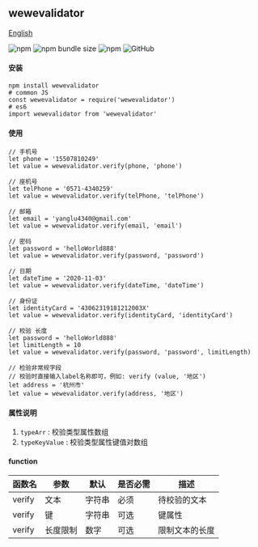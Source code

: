 ## wewevalidator

[English](./README.md 'English')

![npm](https://img.shields.io/npm/v/wewevalidator) ![npm bundle size](https://img.shields.io/bundlephobia/min/wewevalidator) ![npm](https://img.shields.io/npm/dt/wewevalidator) ![GitHub](https://img.shields.io/github/license/ougege/npm_package)

#### 安装
```SHELL
npm install wewevalidator
# common JS
const wewevalidator = require('wewevalidator')
# es6
import wewevalidator from 'wewevalidator'
```

#### 使用
```JS
// 手机号
let phone = '15507810249'
let value = wewevalidator.verify(phone, 'phone')

// 座机号
let telPhone = '0571-4340259'
let value = wewevalidator.verify(telPhone, 'telPhone')

// 邮箱
let email = 'yanglu4340@gmail.com'
let value = wewevalidator.verify(email, 'email')

// 密码
let password = 'helloWorld888'
let value = wewevalidator.verify(password, 'password')

// 日期
let dateTime = '2020-11-03'
let value = wewevalidator.verify(dateTime, 'dateTime')

// 身份证
let identityCard = '43062319181212003X'
let value = wewevalidator.verify(identityCard, 'identityCard')

// 校验 长度
let password = 'helloWorld888'
let limitLength = 10
let value = wewevalidator.verify(password, 'password', limitLength)

// 检验非常规字段
// 校验时直接输入label名称即可，例如: verify (value, '地区')
let address = '杭州市'
let value = wewevalidator.verify(address, '地区')
```

#### 属性说明
1. `typeArr` : 校验类型属性数组 
1. `typeKeyValue` : 校验类型属性键值对数组 

#### function

函数名|参数|默认|是否必需|描述|
--|--|--|--|--|
verify|文本|字符串|必须|待校验的文本|
verify|键|字符串|可选|键属性|
verify|长度限制|数字|可选|限制文本的长度|
